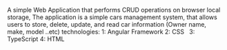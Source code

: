 A simple Web Application that performs CRUD operations on browser local storage, The application is a simple cars management system, that allows users to store, delete, update, and read car information (Owner name, make, model ..etc)
technologies:
 1: Angular Framework
 2: CSS  
 3: TypeScript
 4: HTML